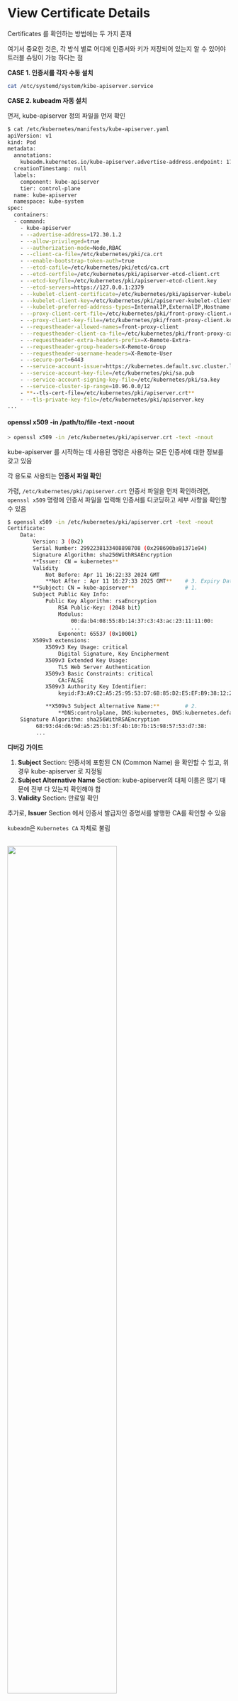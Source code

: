 # View Certificate Details

Certificates 를 확인하는 방법에는 두 가지 존재

여기서 중요한 것은, 각 방식 별로 어디에 인증서와 키가 저장되어 있는지 알 수 있어야 트러블 슈팅이 가능 하다는 점

**CASE 1. 인증서를 각자 수동 설치**

```Bash
cat /etc/systemd/system/kibe-apiserver.service
```

**CASE 2. kubeadm 자동 설치**

먼저, kube-apiserver 정의 파일을 먼저 확인

```Bash
$ cat /etc/kubernetes/manifests/kube-apiserver.yaml
apiVersion: v1
kind: Pod
metadata:
  annotations:
    kubeadm.kubernetes.io/kube-apiserver.advertise-address.endpoint: 172.30.1.2:6443
  creationTimestamp: null
  labels:
    component: kube-apiserver
    tier: control-plane
  name: kube-apiserver
  namespace: kube-system
spec:
  containers:
  - command:
    - kube-apiserver
    - --advertise-address=172.30.1.2
    - --allow-privileged=true
    - --authorization-mode=Node,RBAC
    - --client-ca-file=/etc/kubernetes/pki/ca.crt
    - --enable-bootstrap-token-auth=true
    - --etcd-cafile=/etc/kubernetes/pki/etcd/ca.crt
    - --etcd-certfile=/etc/kubernetes/pki/apiserver-etcd-client.crt
    - --etcd-keyfile=/etc/kubernetes/pki/apiserver-etcd-client.key
    - --etcd-servers=https://127.0.0.1:2379
    - --kubelet-client-certificate=/etc/kubernetes/pki/apiserver-kubelet-client.crt
    - --kubelet-client-key=/etc/kubernetes/pki/apiserver-kubelet-client.key
    - --kubelet-preferred-address-types=InternalIP,ExternalIP,Hostname
    - --proxy-client-cert-file=/etc/kubernetes/pki/front-proxy-client.crt
    - --proxy-client-key-file=/etc/kubernetes/pki/front-proxy-client.key
    - --requestheader-allowed-names=front-proxy-client
    - --requestheader-client-ca-file=/etc/kubernetes/pki/front-proxy-ca.crt
    - --requestheader-extra-headers-prefix=X-Remote-Extra-
    - --requestheader-group-headers=X-Remote-Group
    - --requestheader-username-headers=X-Remote-User
    - --secure-port=6443
    - --service-account-issuer=https://kubernetes.default.svc.cluster.local
    - --service-account-key-file=/etc/kubernetes/pki/sa.pub
    - --service-account-signing-key-file=/etc/kubernetes/pki/sa.key
    - --service-cluster-ip-range=10.96.0.0/12
    - **--tls-cert-file=/etc/kubernetes/pki/apiserver.crt**
    - --tls-private-key-file=/etc/kubernetes/pki/apiserver.key
...
```

#### openssl x509 -in /path/to/file -text -noout 

```Bash
> openssl x509 -in /etc/kubernetes/pki/apiserver.crt -text -nnout
```

kube-apiserver 를 시작하는 데 사용된 명령은 사용하는 모든 인증서에 대한 정보를 갖고 있음

각 용도로 사용되는 **인증서 파일 확인**

가령, `/etc/kubernetes/pki/apiserver.crt` 인증서 파일을 먼저 확인하려면,
`openssl x509` 명령에 인증서 파일을 입력해 인증서를 디코딩하고 세부 사항을 확인할 수 있음

```Bash
$ openssl x509 -in /etc/kubernetes/pki/apiserver.crt -text -noout
Certificate:
    Data:
        Version: 3 (0x2)
        Serial Number: 2992238133408898708 (0x298690ba91371e94)
        Signature Algorithm: sha256WithRSAEncryption
        **Issuer: CN = kubernetes** 
        Validity
            Not Before: Apr 11 16:22:33 2024 GMT
            **Not After : Apr 11 16:27:33 2025 GMT**    # 3. Expiry Date 
        **Subject: CN = kube-apiserver**                # 1.
        Subject Public Key Info:
            Public Key Algorithm: rsaEncryption
                RSA Public-Key: (2048 bit)
                Modulus:
                    00:da:b4:08:55:8b:14:37:c3:43:ac:23:11:11:00:
                    ...
                Exponent: 65537 (0x10001)
        X509v3 extensions:
            X509v3 Key Usage: critical
                Digital Signature, Key Encipherment
            X509v3 Extended Key Usage: 
                TLS Web Server Authentication
            X509v3 Basic Constraints: critical
                CA:FALSE
            X509v3 Authority Key Identifier: 
                keyid:F3:A9:C2:A5:25:95:53:D7:6B:85:D2:E5:EF:B9:38:12:26:14:CC:46

            **X509v3 Subject Alternative Name:**        # 2.
                **DNS:controlplane, DNS:kubernetes, DNS:kubernetes.default, DNS:kubernetes.default.svc, DNS:kubernetes.default.svc.cluster.local, IP Address:10.96.0.1, IP Address:172.30.1.2**
    Signature Algorithm: sha256WithRSAEncryption
         68:93:d4:d6:9d:a5:25:b1:3f:4b:10:7b:15:98:57:53:d7:38:
         ...
```

**디버깅 가이드**

1. **Subject** Section: 인증서에 포함된 CN (Common Name) 을 확인할 수 있고, 위 경우 kube-apiserver 로 지정됨
2. **Subject Alternative Name** Section: kube-apiserver의 대체 이름은 많기 때문에 전부 다 있는지 확인해야 함
3. **Validity** Section: 만료일 확인

추가로, **Issuer** Section 에서 인증서 발급자인 증명서를 발행한 CA를 확인할 수 있음

`kubeadm`은 `Kubernetes CA` 자체로 불림

<br><img src="./img/view_certificate_details_img1.png" width="70%" ><br>
<br><img src="./img/view_certificate_details_img2.png" width="70%" ><br>

**📌 살펴볼 것**

- CN Name
- Alternative Names
- Organization
- Issuer
- Expiation

만약 위 필드 중 문제가 발생했다면, 로그를 확인

<br><img src="./img/view_certificate_details_img3.png" width="70%" ><br>

**CASE 1. 인증서를 각자 수동 설치**

```Bash
journalctl -u etcd.service -l
```

<br><img src="./img/view_certificate_details_img4.png" width="70%" ><br>

**CASE 2. kubeadm 자동 설치**

만약 kubeadm 으로 설치했다면, `kubectl logs` 를 통해 확인

<br><img src="./img/view_certificate_details_img5.png" width="70%" ><br>

가끔 API 서버나 Etcd 서버 같은 핵심 구성 요소가 다운되면 kubectl 명령이 작동하지 않을 수 있는데,
이 경우 Docker 에서 로그를 확인해야 함

```Bash
docker logs <<container-id>>
```

`docker ps` 명령으로 모든 컨테이너를 목록화하고 docker logs 로 로그 확인

<br>

---

<br>

### Hands-On


```Bash
controlplane ~ ➜  ll /etc/kubernetes/pki/ -R
/etc/kubernetes/pki/:
total 72
drwxr-xr-x 3 root root 4096 May  7 12:57 ./
drwxrwxr-x 1 root root 4096 May  7 12:57 ../
-rw-r--r-- 1 root root 1289 May  7 12:57 apiserver.crt
-rw-r--r-- 1 root root 1123 May  7 12:57 apiserver-etcd-client.crt
-rw------- 1 root root 1675 May  7 12:57 apiserver-etcd-client.key
-rw------- 1 root root 1675 May  7 12:57 apiserver.key
-rw-r--r-- 1 root root 1176 May  7 12:57 apiserver-kubelet-client.crt
-rw------- 1 root root 1675 May  7 12:57 apiserver-kubelet-client.key   # 
-rw-r--r-- 1 root root 1107 May  7 12:57 ca.crt
-rw------- 1 root root 1675 May  7 12:57 ca.key
drwxr-xr-x 2 root root 4096 May  7 12:57 etcd/
-rw-r--r-- 1 root root 1123 May  7 12:57 front-proxy-ca.crt
-rw------- 1 root root 1679 May  7 12:57 front-proxy-ca.key
-rw-r--r-- 1 root root 1119 May  7 12:57 front-proxy-client.crt
-rw------- 1 root root 1679 May  7 12:57 front-proxy-client.key
-rw------- 1 root root 1679 May  7 12:57 sa.key
-rw------- 1 root root  451 May  7 12:57 sa.pub

/etc/kubernetes/pki/etcd:
total 40
drwxr-xr-x 2 root root 4096 May  7 12:57 ./
drwxr-xr-x 3 root root 4096 May  7 12:57 ../
-rw-r--r-- 1 root root 1094 May  7 12:57 ca.crt
-rw------- 1 root root 1675 May  7 12:57 ca.key
-rw-r--r-- 1 root root 1123 May  7 12:57 healthcheck-client.crt
-rw------- 1 root root 1675 May  7 12:57 healthcheck-client.key
-rw-r--r-- 1 root root 1208 May  7 12:57 peer.crt
-rw------- 1 root root 1675 May  7 12:57 peer.key
-rw-r--r-- 1 root root 1208 May  7 12:57 server.crt
-rw------- 1 root root 1679 May  7 12:57 server.key
```